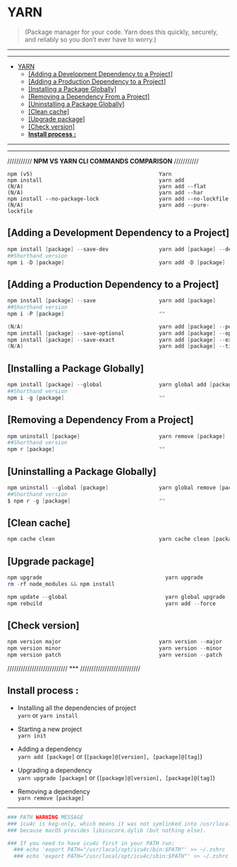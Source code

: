 # YARN 
> (Package manager for your code. Yarn does this quickly, securely, and reliably so you don’t ever have to worry.)

---
---
- [YARN](#yarn)
  - [[Adding a Development Dependency to a Project]](#adding-a-development-dependency-to-a-project)
  - [[Adding a Production Dependency to a Project]](#adding-a-production-dependency-to-a-project)
  - [[Installing a Package Globally]](#installing-a-package-globally)
  - [[Removing a Dependency From a Project]](#removing-a-dependency-from-a-project)
  - [[Uninstalling a Package Globally]](#uninstalling-a-package-globally)
  - [[Clean cache]](#clean-cache)
  - [[Upgrade package]](#upgrade-package)
  - [[Check version]](#check-version)
  - [**Install process :**](#install-process)

---
---

/////////// **NPM VS YARN CLI COMMANDS COMPARISON** ///////////  
```
npm (v5) 	                                    Yarn  
npm install 	                                yarn add 
(N/A) 	                                        yarn add --flat  
(N/A) 	                                        yarn add --har  
npm install --no-package-lock 	                yarn add --no-lockfile  
(N/A) 	                                        yarn add --pure-lockfile
```

## [Adding a Development Dependency to a Project]
```powershell
npm install [package] --save-dev 	            yarn add [package] --dev    
##Shorthand version  
npm i -D [package]                              yarn add -D [package]  
```
## [Adding a Production Dependency to a Project]  
```powershell
npm install [package] --save 	                yarn add [package]    
##Shorthand version  
npm i -P [package]                              ""  

(N/A) 	                                        yarn add [package] --peer
npm install [package] --save-optional 	        yarn add [package] --optional
npm install [package] --save-exact 	            yarn add [package] --exact
(N/A) 	                                        yarn add [package] --tilde  
```

## [Installing a Package Globally]  
```powershell
npm install [package] --global 	                yarn global add [package]  
##Shorthand version  
npm i -g [package]                              ""
```

## [Removing a Dependency From a Project]  
```powershell
npm uninstall [package] 	                    yarn remove [package]  
##Shorthand version  
npm r [package]                                 ""  
```

## [Uninstalling a Package Globally]  
```powershell
npm uninstall --global [package]                yarn global remove [package]  
##Shorthand version  
$ npm r -g [package]                            ""  
```

## [Clean cache]  
```powershell
npm cache clean 	                            yarn cache clean [package]  
```

## [Upgrade package]  
```powershell
npm upgrade                          	          yarn upgrade
rm -rf node_modules && npm install

npm update --global                   	          yarn global upgrade                    
npm rebuild 	                                  yarn add --force  
```

## [Check version]  
```powershell
npm version major                     	        yarn version --major                  
npm version minor                     	        yarn version --minor                  
npm version patch                     	        yarn version --patch  
```


/////////////////////////// *** ///////////////////////////
## **Install process :**
  - Installing all the dependencies of project  
  `yarn` or `yarn install`

  - Starting a new project  
  `yarn init`

  - Adding a dependency  
  `yarn add [package]` or (`[package]@[version], [package]@[tag]`)

  - Upgrading a dependency  
  `yarn upgrade [package]` or (`[package]@[version], [package]@[tag]`)

  - Removing a dependency  
  `yarn remove [package]`


---
```powershell
### PATH WARNING MESSAGE
### icu4c is keg-only, which means it was not symlinked into /usr/local,
### because macOS provides libicucore.dylib (but nothing else).

### If you need to have icu4c first in your PATH run:
  ### echo 'export PATH="/usr/local/opt/icu4c/bin:$PATH"' >> ~/.zshrc
  ### echo 'export PATH="/usr/local/opt/icu4c/sbin:$PATH"' >> ~/.zshrc
```